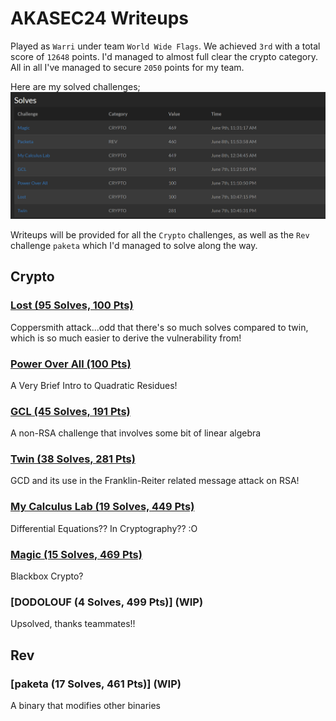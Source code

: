 # AKASEC24 Writeups

Played as `Warri` under team `World Wide Flags`. We achieved `3rd` with a total score of `12648` points. I'd managed to almost full clear the crypto category. All in all I've managed to secure `2050` points for my team.

Here are my solved challenges;
![alt text](Images/image.png)

Writeups will be provided for all the `Crypto` challenges, as well as the `Rev` challenge `paketa` which I'd managed to solve along the way.

## Crypto
### [Lost (95 Solves, 100 Pts)](crypto_lost.md)
Coppersmith attack...odd that there's so much solves compared to twin, which is so much easier to derive the vulnerability from!
### [Power Over All (100 Pts)](crypto_power_over_all.md)
A Very Brief Intro to Quadratic Residues!
### [GCL (45 Solves, 191 Pts)](crypto_gcl.md)
A non-RSA challenge that involves some bit of linear algebra
### [Twin (38 Solves, 281 Pts)](crypto_twin.md)
GCD and its use in the Franklin-Reiter related message attack on RSA!
### [My Calculus Lab (19 Solves, 449 Pts)](crypto_calculus.md)
Differential Equations?? In Cryptography?? :O
### [Magic (15 Solves, 469 Pts)](crypto_magic.md)
Blackbox Crypto?
### [DODOLOUF (4 Solves, 499 Pts)] (WIP)
Upsolved, thanks teammates!!

## Rev
### [paketa (17 Solves, 461 Pts)] (WIP)
A binary that modifies other binaries